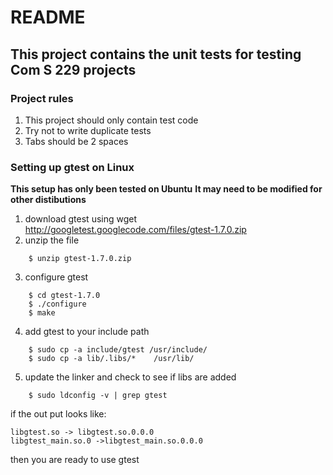 # README
## This project contains the unit tests for testing Com S 229 projects

### Project rules
1. This project should only contain test code 
2. Try not to write duplicate tests
3. Tabs should be 2 spaces

### Setting up gtest on Linux
**This setup has only been tested on Ubuntu**
**It may need to be modified for other distibutions**

1. download gtest using wget http://googletest.googlecode.com/files/gtest-1.7.0.zip
2. unzip the file 
```
	$ unzip gtest-1.7.0.zip
```
3. configure gtest 
```
	$ cd gtest-1.7.0
	$ ./configure
	$ make
```
4. add gtest to your include path 
```
	$ sudo cp -a include/gtest /usr/include/
	$ sudo cp -a lib/.libs/*	/usr/lib/
```
5. update the linker and check to see if libs are added 
```
	$ sudo ldconfig -v | grep gtest
```
if the out put looks like:

```
libgtest.so -> libgtest.so.0.0.0
libgtest_main.so.0 ->libgtest_main.so.0.0.0
```
then you are ready to use gtest
